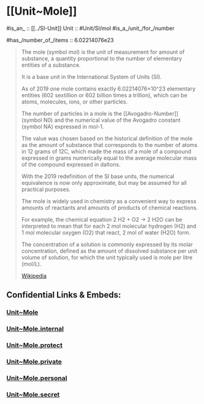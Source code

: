 ﻿
# [[Unit~Mole]] 

#is_an_ :: [[../SI-Unit]] 
Unit :: #Unit/SI/mol
#is_a_/unit_/for_/number 

#has_/number_of_/items :: 6.02214076e23

> The mole (symbol mol) is the unit of measurement for 
> amount of substance, a quantity proportional to the 
> number of elementary entities of a substance. 
> 
> It is a base unit in the International System of Units (SI). 
> 
> As of 2019 one mole contains exactly 6.02214076×10^23 elementary entities (602 sextillion or 602 billion times a trillion), which can be atoms, molecules, ions, or other particles. 
> 
> The number of particles in a mole is the 
> [[Avogadro-Number]] (symbol N0) and the numerical value of the Avogadro constant (symbol NA) expressed in mol-1. 
> 
> The value was chosen based on the historical definition of the mole as the amount of substance that corresponds to the number of atoms in 12 grams of 12C, which made the mass of a mole of a compound expressed in grams numerically equal to the average molecular mass of the compound expressed in daltons. 
> 
> With the 2019 redefinition of the SI base units, 
> the numerical equivalence is now only approximate, 
> but may be assumed for all practical purposes. 
>
> The mole is widely used in chemistry 
> as a convenient way to express amounts of reactants 
> and amounts of products of chemical reactions. 
> 
> For example, the chemical equation 2 H2 + O2 → 2 H2O can be interpreted to mean that for each 2 mol molecular hydrogen (H2) and 1 mol molecular oxygen (O2) that react, 2 mol of water (H2O) form. 
> 
> The concentration of a solution is commonly expressed by its 
> molar concentration, defined as the amount of dissolved substance per unit volume of solution, for which the unit typically used is mole per litre (mol/L).
>
> [Wikipedia](https://en.wikipedia.org/wiki/Mole%20(unit))


## Confidential Links & Embeds: 

### [Unit~Mole](/_public/Unit/SI-Unit/Unit~Mole.md) 

### [Unit~Mole.internal](/_internal/Unit/SI-Unit/Unit~Mole.internal.md) 

### [Unit~Mole.protect](/_protect/Unit/SI-Unit/Unit~Mole.protect.md) 

### [Unit~Mole.private](/_private/Unit/SI-Unit/Unit~Mole.private.md) 

### [Unit~Mole.personal](/_personal/Unit/SI-Unit/Unit~Mole.personal.md) 

### [Unit~Mole.secret](/_secret/Unit/SI-Unit/Unit~Mole.secret.md) 
